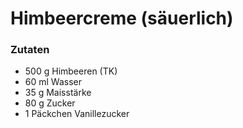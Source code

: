 # Himbeercreme (säuerlich)

### Zutaten
* 500 g Himbeeren (TK)
* 60 ml Wasser
* 35 g Maisstärke
* 80 g Zucker
* 1 Päckchen Vanillezucker
